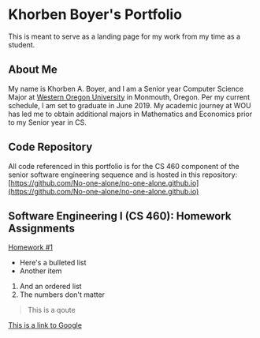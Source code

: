 # Khorben Boyer's Portfolio

This is meant to serve as a landing page for my work from my time as a student.

## About Me

My name is Khorben A. Boyer, and I am a Senior year Computer Science Major at [Western Oregon University](https://www.wou.edu/) in Monmouth, Oregon. Per my current schedule, I am set to graduate in June 2019. My academic journey at WOU has led me to obtain additional majors in Mathematics and Economics prior to my Senior year in CS.

## Code Repository
All code referenced in this portfolio is for the CS 460 component of
the senior software engineering sequence and is hosted in this repository:
[https://github.com/No-one-alone/no-one-alone.github.io](https://github.com/No-one-alone/no-one-alone.github.io)

## Software Engineering I (CS 460): Homework Assignments
[Homework #1](https://github.com/No-one-alone/no-one-alone.github.io/blob/master/Homework%231/index.md)

* Here's a bulleted list
* Another item

1. And an ordered list
1. The numbers don't matter

> This is a qoute

[This is a link to Google](https://google.com)
